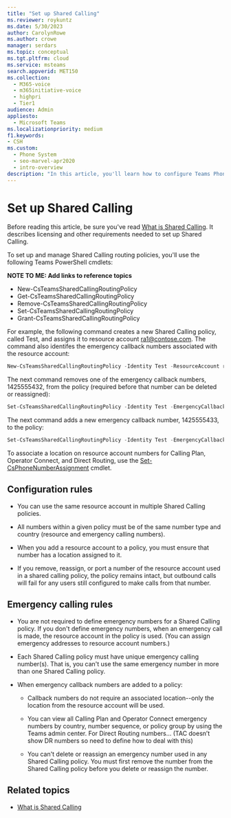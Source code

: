 ```yaml
---
title: "Set up Shared Calling"
ms.reviewer: roykuntz
ms.date: 5/30/2023
author: CarolynRowe
ms.author: crowe
manager: serdars
ms.topic: conceptual
ms.tgt.pltfrm: cloud
ms.service: msteams
search.appverid: MET150
ms.collection: 
  - M365-voice
  - m365initiative-voice
  - highpri
  - Tier1
audience: Admin
appliesto: 
  - Microsoft Teams
ms.localizationpriority: medium
f1.keywords:
- CSH
ms.custom: 
  - Phone System
  - seo-marvel-apr2020
  - intro-overview
description: "In this article, you'll learn how to configure Teams Phone Shared Calling."
---
```


# Set up Shared Calling

Before reading this article, be sure you've read [What is Shared Calling](what-is-shared-calling.md). It describes licensing and other requirements needed to set up Shared Calling.

To set up and manage Shared Calling routing policies, you'll use the following Teams PowerShell cmdlets: 

**NOTE TO ME:  Add links to reference topics**
- New-CsTeamsSharedCallingRoutingPolicy
- Get-CsTeamsSharedCallingRoutingPolicy
- Remove-CsTeamsSharedCallingRoutingPolicy 
- Set-CsTeamsSharedCallingRoutingPolicy 
- Grant-CsTeamsSharedCallingRoutingPolicy

For example, the following command creates a new Shared Calling policy, called Test, and assigns it to resource account ra1@contose.com. The command also identifes the emergency callback numbers associated with the resource account: 

```powershell
New-CsTeamsSharedCallingRoutingPolicy -Identity Test -ResourceAccount ra1@contoso.com -EmergencyCallbackNumbers {@add='+12065556677','+14255556677','+1425555432'} 
```

The next command removes one of the emergency callback numbers, 1425555432, from the policy (required before that number can be deleted or reassigned):

```powershell
Set-CsTeamsSharedCallingRoutingPolicy -Identity Test -EmergencyCallbackNumbers {@remove='+1425555432'} 
```

The next command adds a new emergency callback number, 1425555433, to the policy:

```powershell
Set-CsTeamsSharedCallingRoutingPolicy -Identity Test -EmergencyCallbackNumbers {@add='+1425555433'} 
```

To associate a location on resource account numbers for Calling Plan, Operator Connect, and Direct Routing, use the [Set-CsPhoneNumberAssignment](/powershell/module/teams/set-csphonenumberassignment) cmdlet.

## Configuration rules

- You can use the same resource account in multiple Shared Calling policies.

- All numbers within a given policy must be of the same number type and country (resource and emergency calling numbers). 

- When you add a resource account to a policy, you must ensure that number has a location assigned to it.

- If you remove, reassign, or port a number of the resource account used in a shared calling policy, the policy remains intact, but outbound calls will fail for any users still configured to make calls from that number.

## Emergency calling rules

- You are not required to define emergency numbers for a Shared Calling policy. If you don't define emergency numbers, when an emergency call is made, the resource account in the policy is used. (You can assign emergency addresses to resource account numbers.)

- Each Shared Calling policy must have unique emergency calling number(s). That is, you can't use the same emergency number in more than one Shared Calling policy. 

- When emergency callback numbers are added to a policy: 

  - Callback numbers do not require an associated location--only the location from the resource account will be used.

  - You can view all Calling Plan and Operator Connect emergency numbers by country, number sequence, or policy group by using the Teams admin center.  For Direct Routing numbers...  (TAC doesn’t show DR numbers so need to define how to deal with this) 

  - You can't delete or reassign an emergency number used in any Shared Calling policy. You must first remove the number from the Shared Calling policy before you delete or reassign the number. 



## Related topics

- [What is Shared Calling](what-is-shared-calling.md)

